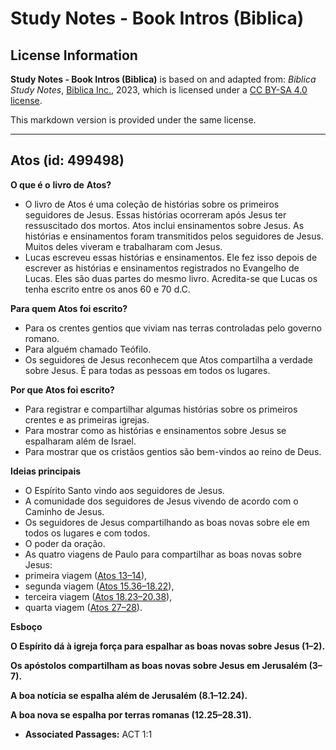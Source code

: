 # Study Notes - Book Intros (Biblica)

## License Information

**Study Notes - Book Intros (Biblica)** is based on and adapted from: _Biblica Study Notes_, [Biblica Inc.](https://www.biblica.com/), 2023, which is licensed under a [CC BY-SA 4.0 license](https://creativecommons.org/licenses/by-sa/4.0/legalcode.en).

This markdown version is provided under the same license.



--------------------------------

## Atos (id: 499498)

**O que é o** **livro de** **Atos?**

* O livro de Atos é uma coleção de histórias sobre os primeiros seguidores de Jesus. Essas histórias ocorreram após Jesus ter ressuscitado dos mortos. Atos inclui ensinamentos sobre Jesus. As histórias e ensinamentos foram transmitidos pelos seguidores de Jesus. Muitos deles viveram e trabalharam com Jesus.
* Lucas escreveu essas histórias e ensinamentos. Ele fez isso depois de escrever as histórias e ensinamentos registrados no Evangelho de Lucas. Eles são duas partes do mesmo livro. Acredita\-se que Lucas os tenha escrito entre os anos 60 e 70 d.C.

**Para quem Atos foi escrito?**

* Para os crentes gentios que viviam nas terras controladas pelo governo romano.
* Para alguém chamado Teófilo.
* Os seguidores de Jesus reconhecem que Atos compartilha a verdade sobre Jesus. É para todas as pessoas em todos os lugares.

**Por que Atos foi escrito?**

* Para registrar e compartilhar algumas histórias sobre os primeiros crentes e as primeiras igrejas.
* Para mostrar como as histórias e ensinamentos sobre Jesus se espalharam além de Israel.
* Para mostrar que os cristãos gentios são bem\-vindos ao reino de Deus.

**Ideias principais**

* O Espírito Santo vindo aos seguidores de Jesus.
* A comunidade dos seguidores de Jesus vivendo de acordo com o Caminho de Jesus.
* Os seguidores de Jesus compartilhando as boas novas sobre ele em todos os lugares e com todos.
* O poder da oração.
* As quatro viagens de Paulo para compartilhar as boas novas sobre Jesus:
* primeira viagem ([Atos 13–14](https://ref.ly/Acts13:1-Acts14:28)),
* segunda viagem ([Atos 15\.36–18\.22](https://ref.ly/Acts15:36-Acts18:22)),
* terceira viagem ([Atos 18\.23–20\.38](https://ref.ly/Acts18:23-Acts20:38)),
* quarta viagem ([Atos 27–28](https://ref.ly/Acts27:1-Acts28:31)).

**Esboço**

**O Espírito dá à igreja força para espalhar as boas novas sobre Jesus (1–2\).**

**Os apóstolos compartilham as boas novas sobre Jesus em Jerusalém (3–7\).**

**A boa notícia se espalha além de Jerusalém (8\.1–12\.24\).**

**A boa nova se espalha por terras romanas (12\.25–28\.31\).**

* **Associated Passages:** ACT 1:1

